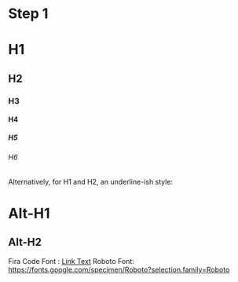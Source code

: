 # Step 1
# H1
## H2
### H3
#### H4
##### H5
###### H6

Alternatively, for H1 and H2, an underline-ish style:

Alt-H1
======

Alt-H2
------
Fira Code Font : [Link Text](https://github.com/tonsky/FiraCode)
Roboto Font: https://fonts.google.com/specimen/Roboto?selection.family=Roboto
